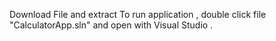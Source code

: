 Download File and extract 
To run application , double click file "CalculatorApp.sln" and open with Visual Studio .
